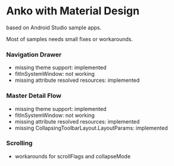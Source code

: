 # Anko with Material Design
based on Android Studio sample apps.

Most of samples needs small fixes or workarounds.

### Navigation Drawer
- missing theme support: implemented
- fitInSystemWindow: not working
- missing attribute resolved resources: implemented

### Master Detail Flow
- missing theme support: implemented
- fitInSystemWindow: not working
- missing attribute resolved resources: implemented
- missing CollapsingToolbarLayout.LayoutParams: implemented

### Scrolling
- workarounds for scrollFlags and collapseMode
